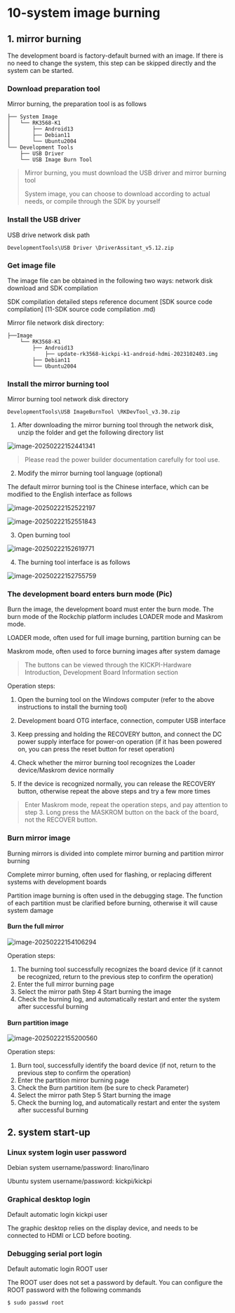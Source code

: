 # 10-system image burning



## 1. mirror burning

The development board is factory-default burned with an image. If there is no need to change the system, this step can be skipped directly and the system can be started.



### Download preparation tool

Mirror burning, the preparation tool is as follows

```
├── System Image
│   └── RK3568-K1
│       ├── Android13
│       ├── Debian11
│       └── Ubuntu2004
└── Development Tools
    ├── USB Driver
    └── USB Image Burn Tool
```

> Mirror burning, you must download the USB driver and mirror burning tool
>
> System image, you can choose to download according to actual needs, or compile through the SDK by yourself



### Install the USB driver

USB drive network disk path

```
DevelopmentTools\USB Driver \DriverAssitant_v5.12.zip
```

### Get image file

The image file can be obtained in the following two ways: network disk download and SDK compilation

SDK compilation detailed steps reference document [SDK source code compilation] (11-SDK source code compilation .md)

Mirror file network disk directory:

```
├──Image
    └── RK3568-K1
        ├── Android13
        	├── update-rk3568-kickpi-k1-android-hdmi-2023102403.img
        ├── Debian11
        └── Ubuntu2004
```



### Install the mirror burning tool

Mirror burning tool network disk directory

```
DevelopmentTools\USB ImageBurnTool \RKDevTool_v3.30.zip
```

1. After downloading the mirror burning tool through the network disk, unzip the folder and get the following directory list

![image-20250222152441341](http://tanzhtanzh.oss-cn-shenzhen.aliyuncs.com/img/image-20250222152441341.png)

> Please read the power builder documentation carefully for tool use.

2. Modify the mirror burning tool language (optional)

The default mirror burning tool is the Chinese interface, which can be modified to the English interface as follows

![image-20250222152522197](http://tanzhtanzh.oss-cn-shenzhen.aliyuncs.com/img/image-20250222152522197.png)

![image-20250222152551843](http://tanzhtanzh.oss-cn-shenzhen.aliyuncs.com/img/image-20250222152551843.png)



3. Open burning tool

![image-20250222152619771](http://tanzhtanzh.oss-cn-shenzhen.aliyuncs.com/img/image-20250222152619771.png)

4. The burning tool interface is as follows

![image-20250222152755759](http://tanzhtanzh.oss-cn-shenzhen.aliyuncs.com/img/image-20250222152755759.png)



### The development board enters burn mode (Pic)

Burn the image, the development board must enter the burn mode. The burn mode of the Rockchip platform includes LOADER mode and Maskrom mode.

LOADER mode, often used for full image burning, partition burning can be

Maskrom mode, often used to force burning images after system damage

> The buttons can be viewed through the KICKPI-Hardware Introduction, Development Board Information section



Operation steps:

1. Open the burning tool on the Windows computer (refer to the above instructions to install the burning tool)

2. Development board OTG interface, connection, computer USB interface

3. Keep pressing and holding the RECOVERY button, and connect the DC power supply interface for power-on operation (if it has been powered on, you can press the reset button for reset operation)

4. Check whether the mirror burning tool recognizes the Loader device/Maskrom device normally

5. If the device is recognized normally, you can release the RECOVERY button, otherwise repeat the above steps and try a few more times

> Enter Maskrom mode, repeat the operation steps, and pay attention to step 3. Long press the MASKROM button on the back of the board, not the RECOVER button.



### Burn mirror image

Burning mirrors is divided into complete mirror burning and partition mirror burning

Complete mirror burning, often used for flashing, or replacing different systems with development boards

Partition image burning is often used in the debugging stage. The function of each partition must be clarified before burning, otherwise it will cause system damage



#### Burn the full mirror

![image-20250222154106294](http://tanzhtanzh.oss-cn-shenzhen.aliyuncs.com/img/image-20250222154106294.png)

Operation steps:

1. The burning tool successfully recognizes the board device (if it cannot be recognized, return to the previous step to confirm the operation)
2. Enter the full mirror burning page
3. Select the mirror path
Step 4 Start burning the image
5. Check the burning log, and automatically restart and enter the system after successful burning



#### Burn partition image

![image-20250222155200560](http://tanzhtanzh.oss-cn-shenzhen.aliyuncs.com/img/image-20250222155200560.png)

Operation steps:

1. Burn tool, successfully identify the board device (if not, return to the previous step to confirm the operation)
2. Enter the partition mirror burning page
3. Check the Burn partition item (be sure to check Parameter)
4. Select the mirror path
Step 5 Start burning the image
6. Check the burning log, and automatically restart and enter the system after successful burning



## 2. system start-up

### Linux system login user password

Debian system username/password: linaro/linaro

Ubuntu system username/password: kickpi/kickpi



### Graphical desktop login

Default automatic login kickpi user

The graphic desktop relies on the display device, and needs to be connected to HDMI or LCD before booting.



### Debugging serial port login

Default automatic login ROOT user

The ROOT user does not set a password by default. You can configure the ROOT password with the following commands

```
$ sudo passwd root
```



